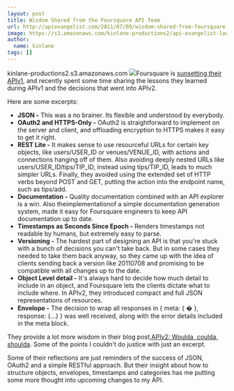 ```yaml
---
layout: post
title: Wisdom Shared from the Foursquare API Team
url: http://apievangelist.com/2011/07/09/wisdom-shared-from-foursquare-api-team/
image: https://s3.amazonaws.com/kinlane-productions2/api-evangelist-logos/api-evangelist-butterfly-vertical.png
author:
  name: kinlane
tags: []
---
```

kinlane-productions2.s3.amazonaws.com ![](http://kinlane-productions.s3.amazonaws.com/api-evangelist/foursquare/foursquare-engineering-logo.png)Foursquare is [sunsetting their APIv1](https://groups.google.com/forum/#!topic/foursquare-api/tZPFTbUTQJQ "sunsetting their APIv1"), and recently spent some time sharing the lessons they learned during APIv1 and the decisions that went into APIv2.

Here are some excerpts:

*   **JSON -** This was a no brainer. Its flexible and understood by everybody.
*   **OAuth2 and HTTPS-Only -** OAuth2 is straightforward to implement on the server and client, and offloading encryption to HTTPS makes it easy to get it right.
*   **REST Lite -** It makes sense to use resourceful URLs for certain key objects, like users/USER\_ID or venues/VENUE\_ID, with actions and connections hanging off of them. Also avoiding deeply nested URLs like users/USER\_ID/tips/TIP\_ID, instead using tips/TIP\_ID, leads to much simpler URLs. Finally, they avoided using the extended set of HTTP verbs beyond POST and GET, putting the action into the endpoint name, such as tips/add.
*   **Documentation -** Quality documentation combined with an API explorer is a win. Also theimplementationof a simple documentation generation system, made it easy for Foursquare engineers to keep API documentation up to date.
*   **Timestamps as Seconds Since Epoch -** Renders timestamps not readable by humans, but extremely easy to parse.
*   **Versioning -** The hardest part of designing an API is that you're stuck with a bunch of decisions you can't take back. But in some cases they needed to take them back anyway, so they came up with the idea of clients sending back a version like 20110708 and promising to be compatible with all changes up to the date.
*   **Object Level detail -** It's always hard to decide how much detail to include in an object, and Foursquare lets the clients dictate what to include where. In APIv2, they introduced compact and full JSON representations of resources.
*   **Envelope -** The decision to wrap all responses in { meta: { � }, response: {...} } was well received, along with the error details included in the meta block.

They provide a lot more wisdom in their blog post,[APIv2: Woulda, coulda, shoulda](http://engineering.foursquare.com/2011/07/08/apiv2-woulda-coulda-shoulda/ "APIv2: Woulda, coulda, shoulda"). Some of the points I couldn't do justice with just an excerpt.

Some of their reflections are just reminders of the success of JSON, OAuth2 and a simple RESTful approach. But their insight about how to structure objects, envelopes, timestamps and categories has me putting some more thought into upcoming changes to my API.